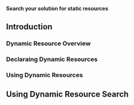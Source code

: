 **Search your solution for static resources**

## Introduction

### Dynamic Resource Overview

### Declaraing Dynamic Resources

### Using Dynamic Resources

## Using Dynamic Resource Search
